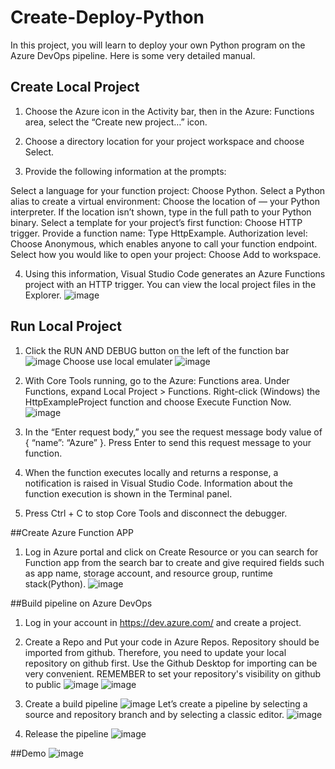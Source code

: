 # Create-Deploy-Python
In this project, you will learn to deploy your own Python program on the Azure DevOps pipeline.
Here is some very detailed manual.

## Create Local Project
1. Choose the Azure icon in the Activity bar, then in the Azure: Functions area, select the “Create new project…” icon.

2. Choose a directory location for your project workspace and choose Select.

3. Provide the following information at the prompts:

Select a language for your function project: Choose Python.
Select a Python alias to create a virtual environment: Choose the location of — your Python interpreter.
If the location isn’t shown, type in the full path to your Python binary.
Select a template for your project’s first function: Choose HTTP trigger.
Provide a function name: Type HttpExample.
Authorization level: Choose Anonymous, which enables anyone to call your function endpoint. Select how you would like to open your project: Choose Add to workspace.

4. Using this information, Visual Studio Code generates an Azure Functions project with an HTTP trigger. You can view the local project files in the Explorer.
![image](https://github.com/maggiepei123/Create-Deploy-Python/assets/165247682/3b606bb2-c804-43a0-ad55-538d6ad2d1eb)

## Run Local Project
1. Click the RUN AND DEBUG button on the left of the function bar
![image](https://github.com/maggiepei123/Create-Deploy-Python/assets/165247682/1d77c457-2f45-4803-91de-0e01e1ab1148)
Choose use local emulater
![image](https://github.com/maggiepei123/Create-Deploy-Python/assets/165247682/fa2def5b-1049-4876-af42-e2b052107a44)

2. With Core Tools running, go to the Azure: Functions area. Under Functions, expand Local Project > Functions. Right-click (Windows) the HttpExampleProject function and choose Execute Function Now.
![image](https://github.com/maggiepei123/Create-Deploy-Python/assets/165247682/45744b1d-cc6b-4ba5-95f9-c319c68db79c)

3. In the “Enter request body,” you see the request message body value of { “name”: “Azure” }. Press Enter to send this request message to your function.

4. When the function executes locally and returns a response, a notification is raised in Visual Studio Code. Information about the function execution is shown in the Terminal panel.

5. Press Ctrl + C to stop Core Tools and disconnect the debugger.

##Create Azure Function APP 

1. Log in Azure portal and click on Create Resource or you can search for Function app from the search bar to create and give required fields such as app name, storage account, and resource group, runtime stack(Python).
![image](https://github.com/maggiepei123/Create-Deploy-Python/assets/165247682/1a6d5f7a-1914-46e1-80a5-ba2e16a79af2)

##Build pipeline on Azure DevOps

1. Log in your account in https://dev.azure.com/ and create a project.
2. Create a Repo and Put your code in Azure Repos. Repository should be imported from github. Therefore, you need to update your local repository on github first. Use the Github Desktop for importing can be very convenient.
REMEMBER to set your repository's visibility on github to public 
![image](https://github.com/maggiepei123/Create-Deploy-Python/assets/165247682/b625b8fe-1171-495c-a2a6-8a87281c3db9)
![image](https://github.com/maggiepei123/Create-Deploy-Python/assets/165247682/c41fbf34-68d6-4c79-af6c-90c71b706803)
3. Create a build pipeline
![image](https://github.com/maggiepei123/Create-Deploy-Python/assets/165247682/490a32ce-ec5a-4808-82bc-a489c8e4921e)
Let’s create a pipeline by selecting a source and repository branch and by selecting a classic editor.
![image](https://github.com/maggiepei123/Create-Deploy-Python/assets/165247682/8b7e9678-f841-4f81-a46a-2e1bc7f2aadd)

4. Release the pipeline
![image](https://github.com/maggiepei123/Create-Deploy-Python/assets/165247682/12381fcb-0c6e-4d1c-939c-68b7a2d0c319)


##Demo
![image](https://github.com/maggiepei123/Create-Deploy-Python/assets/165247682/a7c4bf66-7dc9-4480-a444-2517f12abf7b)





